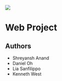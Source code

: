 [![](https://github.com/KennethWest/ChairNerd/workflows/Python%20application/badge.svg)]()
# Web Project

## Authors
- Shreyansh Anand
- Daniel Oh
- Lia Sanfilippo
- Kenneth West
